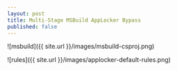 ```yaml
---
layout: post
title: Multi-Stage MSBuild AppLocker Bypass
published: false
---
```

![msbuild]({{ site.url }}/images/msbuild-csproj.png)



![rules]({{ site.url }}/images/applocker-default-rules.png)
